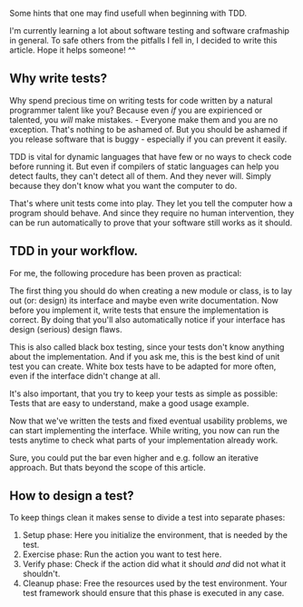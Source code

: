 <!--
.. title: Thoughts on writing software tests
.. slug: thoughts-on-writing-software-tests
.. date: 05/30/2014 08:36:47 PM UTC+02:00
.. tags: testing,programming
.. link: 
.. description: Some hints that one may find usefull when beginning with TDD.
.. type: text
-->

Some hints that one may find usefull when beginning with TDD.

I'm currently learning a lot about software testing and software crafmaship
in general. To safe others from the pitfalls I fell in, I decided
to write this article. Hope it helps someone! ^^

<!-- TEASER_END -->


## Why write tests?

Why spend precious time on writing tests for code written by a natural
programmer talent like you?  Because even *if* you are expirienced or
talented, you *will* make mistakes.  -  Everyone make them and you are no
exception. That's nothing to be ashamed of.  But you should be ashamed if
you release software that is buggy - especially if you can prevent it easily.

TDD is vital for dynamic languages that have few or no ways to check code
before running it.  But even if compilers of static languages can help you
detect faults, they can't detect all of them.  And they never will.
Simply because they don't know what you want the computer to do.

That's where unit tests come into play.  They let you tell the computer how
a program should behave.  And since they require no human intervention,
they can be run automatically to prove that your software still works as it
should.


## TDD in your workflow.

For me, the following procedure has been proven as practical:

The first thing you should do when creating a new module or class, is
to lay out (or: design) its interface and maybe even write documentation.
Now before you implement it, write tests that ensure the implementation
is correct. By doing that you'll also automatically notice if your
interface has design (serious) design flaws.

This is also called black box testing, since your tests don't know anything
about the implementation. And if you ask me, this is the best kind of unit
test you can create. White box tests have to be adapted for more often,
even if the interface didn't change at all.

It's also important, that you try to keep your tests as simple as possible:
Tests that are easy to understand, make a good usage example.

Now that we've written the tests and fixed eventual usability problems,
we can start implementing the interface. While writing, you now can
run the tests anytime to check what parts of your implementation already
work.

Sure, you could put the bar even higher and e.g. follow an iterative
approach. But thats beyond the scope of this article.


## How to design a test?

To keep things clean it makes sense to divide a test into separate phases:

1. Setup phase:
   Here you initialize the environment, that is needed by the test.
2. Exercise phase:
   Run the action you want to test here.
3. Verify phase:
   Check if the action did what it should *and* did not what it shouldn't.
4. Cleanup phase:
   Free the resources used by the test environment.
   Your test framework should ensure that this phase is executed in any case.
